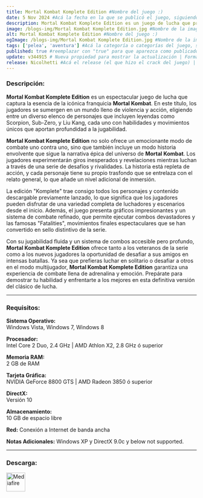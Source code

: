 ```yaml
---
title: Mortal Kombat Komplete Edition #Nombre del juego :)
date: 5 Nov 2024 #Acá la fecha en la que se publicó el juego, siguiendo este formato: Dia "30", Mes "Oct", Año "2024" = como debe quedar: 30 Oct 2024
description: Mortal Kombat Komplete Edition es un juego de lucha que presenta un elenco variado de personajes icónicos, cada uno con movimientos únicos y brutales "Fatalities". Disfruta de combates intensos en un modo historia envolvente y accede a todo el contenido descargable. Prepárate para la acción y la violencia en este clásico de la franquicia **Mortal Kombat**. #Acá una mini descripción del juego
image: /blogs-img/Mortal Kombat Komplete Edition.jpg #Nombre de la imagen, por lo general es exactamente el mismo nombre que el juego excluyendo lo ":" (Dos puntos)
alt: Mortal Kombat Komplete Edition #Nombre del juego :)
ogImage: /blogs-img/Mortal Kombat Komplete Edition.jpg #Nombre de la imagen, por lo general es exactamente el mismo nombre que el juego excluyendo lo ":" (Dos puntos)
tags: ['pelea', 'aventura'] #Acá la categoría o categorías del juego, si es más de una se coloca en este formato: ['categoría1', 'categoría2']
published: true #reemplazar con "true" para que aparezca como publicado
update: v344915 # Nueva propiedad para mostrar la actualización | Formato: v1.0.0
release: Nicolhetti #Acá el release (el que hizo el crack del juego) | Formato: Nicolhetti
---
```


<!--En VSCode seleccionando una palabra, por ejemplo: "Mortal Kombat Komplete Edition" y apretando Ctrl+F2 se seleccionan todas las palabras iguales-->

### Descripción:
**Mortal Kombat Komplete Edition** es un espectacular juego de lucha que captura la esencia de la icónica franquicia **Mortal Kombat**. En este título, los jugadores se sumergen en un mundo lleno de violencia y acción, eligiendo entre un diverso elenco de personajes que incluyen leyendas como Scorpion, Sub-Zero, y Liu Kang, cada uno con habilidades y movimientos únicos que aportan profundidad a la jugabilidad.

**Mortal Kombat Komplete Edition** no solo ofrece un emocionante modo de combate uno contra uno, sino que también incluye un modo historia envolvente que sigue la narrativa épica del universo de **Mortal Kombat**. Los jugadores experimentarán giros inesperados y revelaciones mientras luchan a través de una serie de desafíos y rivalidades. La historia está repleta de acción, y cada personaje tiene su propio trasfondo que se entrelaza con el relato general, lo que añade un nivel adicional de inmersión.

La edición "Komplete" trae consigo todos los personajes y contenido descargable previamente lanzado, lo que significa que los jugadores pueden disfrutar de una variedad completa de luchadores y escenarios desde el inicio. Además, el juego presenta gráficos impresionantes y un sistema de combate refinado, que permite ejecutar combos devastadores y las famosas "Fatalities", movimientos finales espectaculares que se han convertido en sello distintivo de la serie.

Con su jugabilidad fluida y un sistema de combos accesible pero profundo, **Mortal Kombat Komplete Edition** ofrece tanto a los veteranos de la serie como a los nuevos jugadores la oportunidad de desafiar a sus amigos en intensas batallas. Ya sea que prefieras luchar en solitario o desafiar a otros en el modo multijugador, **Mortal Kombat Komplete Edition** garantiza una experiencia de combate llena de adrenalina y emoción. Prepárate para demostrar tu habilidad y enfrentarte a los mejores en esta definitiva versión del clásico de lucha.
<!--Prompt para Chat-GPT: Hazme una descripción para el juego "Mortal Kombat Komplete Edition" y cada que menciones "Mortal Kombat Komplete Edition" ponlo en negrita -->

---

### Requisitos:
**Sistema Operativo:**  
Windows Vista, Windows 7, Windows 8

**Procesador:**  
Intel Core 2 Duo, 2.4 GHz | AMD Athlon X2, 2.8 GHz ó superior

**Memoria RAM:**  
2 GB de RAM

**Tarjeta Gráfica:**  
NVIDIA GeForce 8800 GTS | AMD Radeon 3850 ó superior

**DirectX:**  
Versión 10

**Almacenamiento:**  
10 GB de espacio libre

**Red:**
Conexión a Internet de banda ancha

**Notas Adicionales:**
Windows XP y DirectX 9.0c y below not supported.

<!--Si falta o sobra un requisito se quita o se agrega manteniendo el mismo formato-->

---

### Descarga:

[<img src="https://gist.github.com/cxmeel/0dbc95191f239b631c3874f4ccf114e2/raw/download.svg" alt="Mediafire" height="50" />](https://www.mediafire.com/file/9wcg5b1oux12jis/Mortal_Kombat_Komplete_Edition.zip/file)

<!-- # se debe reemplazar por el link de descarga-->

<!--NOMBRE-DEL-SERVICIO se debe reemplazar por el servicio donde está subido el juego-->